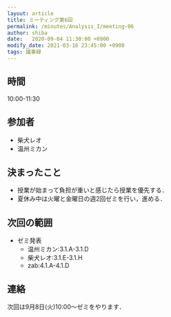 ```yaml
---
layout: article
title: ミーティング第6回
permalink: /minutes/Analysis_I/meeting-06
author: shiba
date:   2020-09-04 11:30:00 +0900
modify_date: 2021-03-16 23:45:00 +0900
tags: 議事録
---
```


## 時間

10:00-11:30

## 参加者

- 柴犬レオ
- 温州ミカン

## 決まったこと

- 授業が始まって負担が重いと感じたら授業を優先する．
- 夏休み中は火曜と金曜日の週2回ゼミを行い，進める．

## 次回の範囲

- ゼミ発表
  - 温州ミカン:3.1.A-3.1.D
  - 柴犬レオ:3.1.E-3.1.H
  - zab:4.1.A-4.1.D

## 連絡

次回は9月8日(火)10:00～ゼミをやります．
